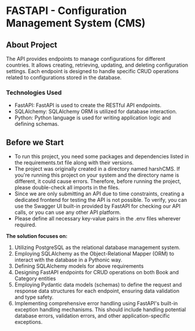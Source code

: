 # FASTAPI - Configuration Management System (CMS)

## About Project
The API provides endpoints to manage configurations for different countries. It allows creating, retrieving, updating, and deleting configuration settings. Each endpoint is designed to handle specific CRUD operations related to configurations stored in the database.

### Technologies Used
+ FastAPI: FastAPI is used to create the RESTful API endpoints.
+ SQLAlchemy: SQLAlchemy ORM is utilized for database interaction.
+ Python: Python language is used for writing application logic and defining schemas.


## Before we Start
+ To run this project, you need some packages and dependencies listed in the requirements.txt file along with their versions.
+ The project was originally created in a directory named harshCMS. If you're running this project on your system and the directory name is different, it could cause errors. Therefore, before running the project, please double-check all imports in the files.
+ Since we are only submitting an API due to time constraints, creating a dedicated frontend for testing the API is not possible. To verify, you can use the Swagger UI built-in provided by FastAPI for checking our API calls, or you can use any other API platform.
+ Please define all necessary key-value pairs in the .env files wherever required.


**The solution focuses on:**
1. Utilizing PostgreSQL as the relational database management system.
2. Employing SQLAlchemy as the Object-Relational Mapper (ORM) to interact with the database in a Pythonic way.
3. Defining SQLAlchemy models for above requirements
4. Designing FastAPI endpoints for CRUD operations on both Book and Category entities
5. Employing Pydantic data models (schemas) to define the request and response data structures for each endpoint, ensuring data validation and type safety.
6. Implementing comprehensive error handling using FastAPI's built-in exception handling mechanisms. This should include handling potential database errors, validation errors, and other application-specific exceptions.


